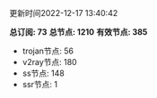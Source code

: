 更新时间2022-12-17 13:40:42

**总订阅: 73**
**总节点: 1210**
**有效节点: 385**
- trojan节点: 56
- v2ray节点: 180
- ss节点: 148
- ssr节点: 1

